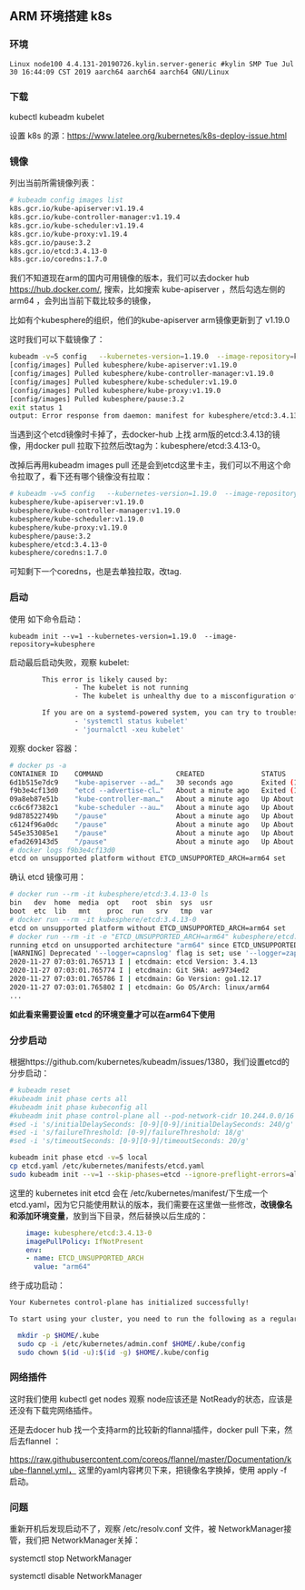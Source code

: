 ## ARM 环境搭建 k8s

### 环境

``` 
Linux node100 4.4.131-20190726.kylin.server-generic #kylin SMP Tue Jul 30 16:44:09 CST 2019 aarch64 aarch64 aarch64 GNU/Linux
```



### 下载

kubectl kubeadm kubelet

设置 k8s 的源：https://www.latelee.org/kubernetes/k8s-deploy-issue.html



### 镜像

列出当前所需镜像列表：

```sh
# kubeadm config images list
k8s.gcr.io/kube-apiserver:v1.19.4
k8s.gcr.io/kube-controller-manager:v1.19.4
k8s.gcr.io/kube-scheduler:v1.19.4
k8s.gcr.io/kube-proxy:v1.19.4
k8s.gcr.io/pause:3.2
k8s.gcr.io/etcd:3.4.13-0
k8s.gcr.io/coredns:1.7.0
```

我们不知道现在arm的国内可用镜像的版本，我们可以去docker hub https://hub.docker.com/, 搜索，比如搜索 kube-apiserver ，然后勾选左侧的arm64 ，会列出当前下载比较多的镜像，

比如有个kubesphere的组织，他们的kube-apiserver arm镜像更新到了 v1.19.0

这时我们可以下载镜像了：

``` sh
kubeadm -v=5 config   --kubernetes-version=1.19.0  --image-repository=kubesphere images pull
[config/images] Pulled kubesphere/kube-apiserver:v1.19.0
[config/images] Pulled kubesphere/kube-controller-manager:v1.19.0
[config/images] Pulled kubesphere/kube-scheduler:v1.19.0
[config/images] Pulled kubesphere/kube-proxy:v1.19.0
[config/images] Pulled kubesphere/pause:3.2
exit status 1
output: Error response from daemon: manifest for kubesphere/etcd:3.4.13-0 not found: manifest unknown: manifest unknown

```

当遇到这个etcd镜像时卡掉了，去docker-hub 上找 arm版的etcd:3.4.13的镜像，用docker pull 拉取下拉然后改tag为：kubesphere/etcd:3.4.13-0。

改掉后再用kubeadm images pull 还是会到etcd这里卡主，我们可以不用这个命令拉取了，看下还有哪个镜像没有拉取：

``` sh
# kubeadm -v=5 config   --kubernetes-version=1.19.0  --image-repository=kubesphere images list
kubesphere/kube-apiserver:v1.19.0
kubesphere/kube-controller-manager:v1.19.0
kubesphere/kube-scheduler:v1.19.0
kubesphere/kube-proxy:v1.19.0
kubesphere/pause:3.2
kubesphere/etcd:3.4.13-0
kubesphere/coredns:1.7.0
```

可知剩下一个coredns，也是去单独拉取，改tag.



### 启动

使用 如下命令启动：

```
kubeadm init --v=1 --kubernetes-version=1.19.0  --image-repository=kubesphere
```

启动最后启动失败，观察 kubelet:

``` sh
        This error is likely caused by:
                - The kubelet is not running
                - The kubelet is unhealthy due to a misconfiguration of the node in some way (required cgroups disabled)

        If you are on a systemd-powered system, you can try to troubleshoot the error with the following commands:
                - 'systemctl status kubelet'
                - 'journalctl -xeu kubelet'

```

观察 docker 容器：

``` sh
# docker ps -a
CONTAINER ID    COMMAND                  CREATED              STATUS                         NAMES
6d1b515e7dc9    "kube-apiserver --ad…"   30 seconds ago       Exited (1) 7 seconds ago       k8s_kube-apiserver_
f9b3e4cf13d0    "etcd --advertise-cl…"   About a minute ago   Exited (1) About a minute ago  k8s_etcd_etcd-node1
09a8eb87e51b    "kube-controller-man…"   About a minute ago   Up About a minute              k8s_kube-controller
cc6c6f7382c1    "kube-scheduler --au…"   About a minute ago   Up About a minute              k8s_kube-scheduler_
9d878522749b    "/pause"                 About a minute ago   Up About a minute              k8s_POD_kube-schedu
c6124f96a0dc    "/pause"                 About a minute ago   Up About a minute              k8s_POD_kube-contro
545e353085e1    "/pause"                 About a minute ago   Up About a minute              k8s_POD_kube-apise
efad269143d5    "/pause"                 About a minute ago   Up About a minute              k8s_POD_etcd-node10
# docker logs f9b3e4cf13d0
etcd on unsupported platform without ETCD_UNSUPPORTED_ARCH=arm64 set
```

确认 etcd 镜像可用：

``` sh
# docker run --rm -it kubesphere/etcd:3.4.13-0 ls
bin   dev  home  media  opt   root  sbin  sys  usr
boot  etc  lib   mnt    proc  run   srv   tmp  var
# docker run --rm -it kubesphere/etcd:3.4.13-0
etcd on unsupported platform without ETCD_UNSUPPORTED_ARCH=arm64 set
# docker run --rm -it -e "ETCD_UNSUPPORTED_ARCH=arm64" kubesphere/etcd:3.4.13-0
running etcd on unsupported architecture "arm64" since ETCD_UNSUPPORTED_ARCH is set
[WARNING] Deprecated '--logger=capnslog' flag is set; use '--logger=zap' flag instead
2020-11-27 07:03:01.765713 I | etcdmain: etcd Version: 3.4.13
2020-11-27 07:03:01.765774 I | etcdmain: Git SHA: ae9734ed2
2020-11-27 07:03:01.765786 I | etcdmain: Go Version: go1.12.17
2020-11-27 07:03:01.765802 I | etcdmain: Go OS/Arch: linux/arm64
...
```

**如此看来需要设置 etcd 的环境变量才可以在arm64下使用**



### 分步启动

根据https://github.com/kubernetes/kubeadm/issues/1380，我们设置etcd的分步启动：

``` sh
# kubeadm reset
#kubeadm init phase certs all
#kubeadm init phase kubeconfig all
#kubeadm init phase control-plane all --pod-network-cidr 10.244.0.0/16
#sed -i 's/initialDelaySeconds: [0-9][0-9]/initialDelaySeconds: 240/g' /etc/kubernetes/manifests/kube-apiserver.yaml
#sed -i 's/failureThreshold: [0-9]/failureThreshold: 18/g'             /etc/kubernetes/manifests/kube-apiserver.yaml
#sed -i 's/timeoutSeconds: [0-9][0-9]/timeoutSeconds: 20/g'            /etc/kubernetes/manifests/kube-apiserver.yaml

kubeadm init phase etcd -v=5 local
cp etcd.yaml /etc/kubernetes/manifests/etcd.yaml
sudo kubeadm init --v=1 --skip-phases=etcd --ignore-preflight-errors=all --kubernetes-version=1.19.0 --image-repository=kubesphere
```

这里的 kubernetes init etcd 会在 /etc/kubernetes/manifest/下生成一个etcd.yaml，因为它只能使用默认的版本，我们需要在这里做一些修改，**改镜像名和添加环境变量**，放到当下目录，然后替换以后生成的：

``` yaml
    image: kubesphere/etcd:3.4.13-0
    imagePullPolicy: IfNotPresent
    env:
    - name: ETCD_UNSUPPORTED_ARCH
      value: "arm64"
```



终于成功启动：

``` sh
Your Kubernetes control-plane has initialized successfully!

To start using your cluster, you need to run the following as a regular user:

  mkdir -p $HOME/.kube
  sudo cp -i /etc/kubernetes/admin.conf $HOME/.kube/config
  sudo chown $(id -u):$(id -g) $HOME/.kube/config
```



### 网络插件

这时我们使用 kubectl get nodes 观察 node应该还是 NotReady的状态，应该是还没有下载完网络插件。

还是去docer hub 找一个支持arm的比较新的flannal插件，docker pull 下来，然后去flannel ：

https://raw.githubusercontent.com/coreos/flannel/master/Documentation/kube-flannel.yml， 这里的yaml内容拷贝下来，把镜像名字换掉，使用 apply -f 启动。 



### 问题

重新开机后发现启动不了，观察 /etc/resolv.conf 文件，被 NetworkManager接管，我们把 NetworkManager关掉：

systemctl stop NetworkManager

systemctl disable NetworkManager

